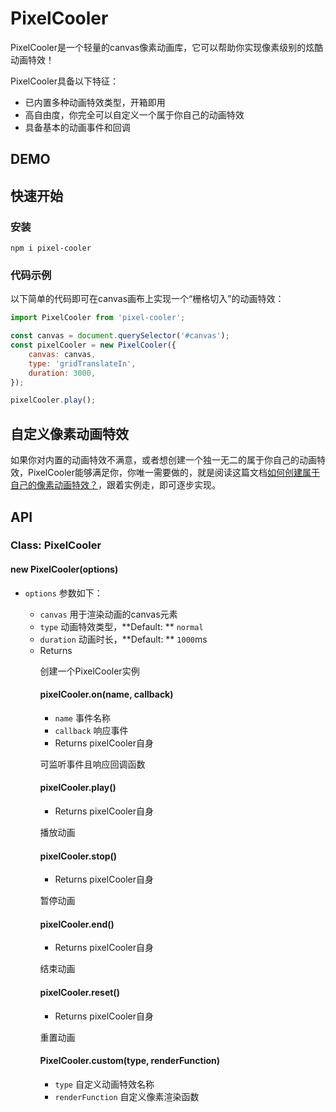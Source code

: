# PixelCooler

PixelCooler是一个轻量的canvas像素动画库，它可以帮助你实现像素级别的炫酷动画特效！

PixelCooler具备以下特征：

* 已内置多种动画特效类型，开箱即用
* 高自由度，你完全可以自定义一个属于你自己的动画特效
* 具备基本的动画事件和回调

## DEMO

## 快速开始

### 安装

```
npm i pixel-cooler
```

### 代码示例

以下简单的代码即可在canvas画布上实现一个“栅格切入”的动画特效：

```javascript
import PixelCooler from 'pixel-cooler';

const canvas = document.querySelector('#canvas');
const pixelCooler = new PixelCooler({
	canvas: canvas,
	type: 'gridTranslateIn',
	duration: 3000,
});

pixelCooler.play();

```

## 自定义像素动画特效

如果你对内置的动画特效不满意，或者想创建一个独一无二的属于你自己的动画特效，PixelCooler能够满足你，你唯一需要做的，就是阅读这篇文档[如何创建属于自己的像素动画特效？](https://github.com/JS-Hao/pixel-cooler)，跟着实例走，即可逐步实现。

## API

### Class: PixelCooler

#### new PixelCooler(options)

* `options`  <object> 参数如下：
  * `canvas` <object> 用于渲染动画的canvas元素
  * `type` <string> 动画特效类型，**Default: ** `normal`
  * `duration` <number> 动画时长，**Default: ** `1000`ms
* Returns <PixelCooler>

创建一个PixelCooler实例


#### pixelCooler.on(name, callback)

* `name` <string> 事件名称
* `callback` <function> 响应事件
* Returns <PixelCooler> pixelCooler自身

可监听事件且响应回调函数

#### pixelCooler.play()

* Returns  <PixelCooler> pixelCooler自身

播放动画


#### pixelCooler.stop()

* Returns  <PixelCooler> pixelCooler自身

暂停动画


#### pixelCooler.end()

* Returns  <PixelCooler> pixelCooler自身

结束动画


#### pixelCooler.reset()

* Returns  <PixelCooler> pixelCooler自身

重置动画


#### PixelCooler.custom(type, renderFunction)

* `type` <string> 自定义动画特效名称
* `renderFunction` <Function> 自定义像素渲染函数

